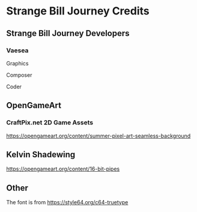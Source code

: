 # Strange Bill Journey Credits

## Strange Bill Journey Developers

### Vaesea
Graphics

Composer

Coder

## OpenGameArt

### CraftPix.net 2D Game Assets

https://opengameart.org/content/summer-pixel-art-seamless-background

## Kelvin Shadewing

https://opengameart.org/content/16-bit-pipes

## Other

The font is from https://style64.org/c64-truetype
